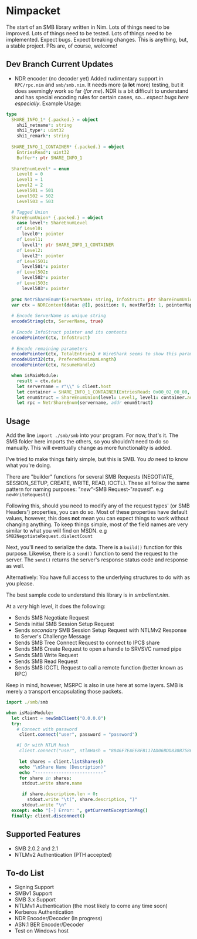 # Nimpacket
The start of an SMB library written in Nim. Lots of things need to be improved. Lots of things need to be tested. Lots of things need to be implemented. Expect bugs. Expect breaking changes. This is anything, but, a stable project. PRs are, of course, welcome!

## Dev Branch Current Updates
- NDR encoder (no decoder yet)
  Added rudimentary support in `RPC/rpc.nim` and `smb/smb.nim`. It needs more (a **lot** more) testing, but it does seemingly work so far (*for me*). NDR is a bit difficult to understand and has special encoding rules for certain cases, so... *expect bugs here especially*.
  Example Usage:
```nim
type
  SHARE_INFO_1* {.packed.} = object
    shi1_netname*: string
    shi1_type*: uint32
    shi1_remark*: string
  
  SHARE_INFO_1_CONTAINER* {.packed.} = object
    EntriesRead*: uint32
    Buffer*: ptr SHARE_INFO_1
  
  ShareEnumLevel* = enum
    Level0 = 0
    Level1 = 1
    Level2 = 2
    Level501 = 501
    Level502 = 502
    Level503 = 503

  # Tagged Union
  ShareEnumUnion* {.packed.} = object
    case level*: ShareEnumLevel
    of Level0:
      level0*: pointer
    of Level1:
      level1*: ptr SHARE_INFO_1_CONTAINER
    of Level2:
      level2*: pointer
    of Level501:
      level501*: pointer
    of Level502:
      level502*: pointer
    of Level503:
      level503*: pointer
  
  proc NetrShareEnum*(ServerName: string, InfoStruct: ptr ShareEnumUnion, PreferedMaximumLength: uint32 = cast[uint32](-1), TotalEntries: ptr uint32 = nil, ResumeHandle: ptr uint32 = nil): seq[uint8] =
  var ctx = NDRContext(data: @[], position: 0, nextRefId: 1, pointerMap: initTable[pointer, uint32]())
  
  # Encode ServerName as unique string
  encodeString(ctx, ServerName, true)
  
  # Encode InfoStruct pointer and its contents
  encodePointer(ctx, InfoStruct)
  
  # Encode remaining parameters
  encodePointer(ctx, TotalEntries) # WireShark seems to show this parameter prior to prefMaxLength, although MSDN says the opposite
  encodeUint32(ctx, PreferedMaximumLength)
  encodePointer(ctx, ResumeHandle)

  when isMainModule:
    result = ctx.data
    let servername = r"\\" & client.host
    let container = SHARE_INFO_1_CONTAINER(EntriesRead: 0x00_02_00_00, Buffer: nil)
    let enumStruct = ShareEnumUnion(level: Level1, level1: container.addr)
    let rpc = NetrShareEnum(servername, addr enumStruct)
  ```
  
## Usage
Add the line `import ./smb/smb` into your program. For now, that's it. The SMB folder here imports the others, so you shouldn't need to do so manually. This will eventually change as more functionality is added.

I've tried to make things fairly simple, but this is SMB. You *do* need to know what you're doing.

There are "builder" functions for several SMB Requests (NEGOTIATE, SESSION_SETUP, CREATE, WRITE, READ, IOCTL). These all follow the same pattern for naming purposes: "*new*"-SMB Request-"*request*". e.g `newWriteRequest()`

Following this, should you need to modify any of the request types' (or SMB Headers') properties, you can do so. Most of these properties have default values, however, this does **not** mean you can expect things to work without changing anything. To keep things simple, most of the field names are very similar to what you will find on MSDN. e.g `SMB2NegotiateRequest.dialectCount`

Next, you'll need to serialize the data. There is a `build()` function for this purpose. Likewise, there is a `send()` function to send the request to the server. The `send()` returns the server's response status code and response as well.

Alternatively: You have full access to the underlying structures to do with as you please. 

The best sample code to understand this library is in *smbclient.nim*. 

At a *very* high level, it does the following:
- Sends SMB Negotiate Request
- Sends initial SMB Session Setup Request
- Sends *secondary* SMB Session Setup Request with NTLMv2 Response to Server's Challenge Message
- Sends SMB Tree Connect Request to connect to IPC$ share
- Sends SMB Create Request to open a handle to SRVSVC named pipe
- Sends SMB Write Request
- Sends SMB Read Request
- Sends SMB IOCTL Request to call a remote function (better known as RPC) 

Keep in mind, however, MSRPC is also in use here at some layers. SMB is merely a transport encapsulating those packets.

```nim
import ./smb/smb

when isMainModule:
  let client = newSmbClient("0.0.0.0")
  try:
    # Connect with password
     client.connect("user", password = "password")

    #[ Or with NTLM hash
     client.connect("user", ntlmHash = "8846F7EAEE8FB117AD06BDD830B7586C") ]#
    
     let shares = client.listShares()
     echo "\nShare Name (Description)"
     echo "--------------------------"
     for share in shares:
      stdout.write share.name

      if share.description.len > 0:
        stdout.write "\t(", share.description, ")"
      stdout.write "\n"
  except: echo "[-] Error: ", getCurrentExceptionMsg()
  finally: client.disconnect()
```

## Supported Features
- SMB 2.0.2 and 2.1
- NTLMv2 Authentication (PTH accepted)

## To-do List
- Signing Support
- SMBv1 Support
- SMB 3.x Support
- NTLMv1 Authentication (the most likely to come any time soon)
- Kerberos Authentication
- NDR Encoder/Decoder (In progress)
- ASN.1 BER Encoder/Decoder
- Test on Windows host
